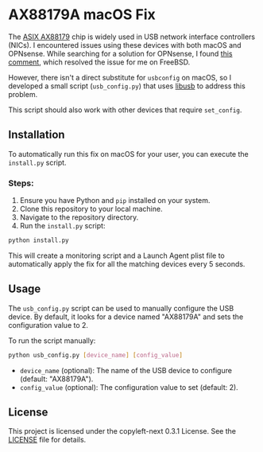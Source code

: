 # AX88179A macOS Fix

The [ASIX AX88179](https://www.asix.com.tw/en/product/USBEthernet/Super-Speed_USB_Ethernet/AX88179) chip is widely used in USB network interface controllers (NICs). I encountered issues using these devices with both macOS and OPNsense. While searching for a solution for OPNsense, I found [this comment](https://forum.opnsense.org/index.php?msg=174987), which resolved the issue for me on FreeBSD.

However, there isn't a direct substitute for `usbconfig` on macOS, so I developed a small script (`usb_config.py`) that uses [libusb](https://pypi.org/project/libusb/) to address this problem.

This script should also work with other devices that require `set_config`.

## Installation

To automatically run this fix on macOS for your user, you can execute the `install.py` script.

### Steps:

1. Ensure you have Python and `pip` installed on your system.
2. Clone this repository to your local machine.
3. Navigate to the repository directory.
4. Run the `install.py` script:

```sh
python install.py
```

This will create a monitoring script and a Launch Agent plist file to automatically apply the fix for all the matching devices every 5 seconds.

## Usage

The `usb_config.py` script can be used to manually configure the USB device. By default, it looks for a device named "AX88179A" and sets the configuration value to 2.

To run the script manually:

```sh
python usb_config.py [device_name] [config_value]
```

- `device_name` (optional): The name of the USB device to configure (default: "AX88179A").
- `config_value` (optional): The configuration value to set (default: 2).

## License

This project is licensed under the copyleft-next 0.3.1 License. See the [LICENSE](LICENSE) file for details.